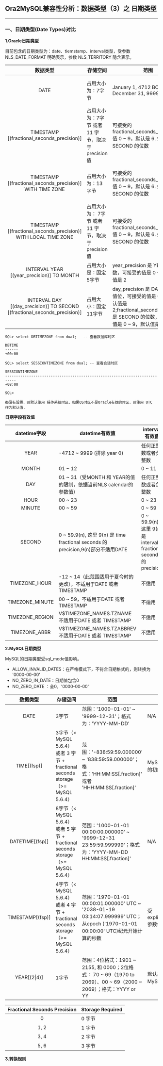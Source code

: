 ## Ora2MySQL兼容性分析：数据类型（3）之 日期类型
---

### 一、日期类型(Date Types)对比

**1.Oracle日期类型**

目前包含的日期类型为：date、tiemstamp、interval类型，受参数 NLS_DATE_FORMAT 明确表示，参数 NLS_TERRITORY 隐含表示。

|数据类型|存储空间|范围|说明|
|:-:|-|-|-|
|DATE|占用大小为：7字节|January 1, 4712 BC ~  December 31, 9999 AD|数据类型包含的日期字段：YEAR, MONTH, DAY, HOUR, MINUTE, 和 SECOND. 没有 fractional seconds 或者 时区|
|TIMESTAMP [(fractional_seconds_precision)]|占用大小为：7字节 或者 11 字节，取决于 precision值|可接受的 fractional_seconds_precision 值 0 ~ 9，默认是 6. 指的是 SECOND 的位数|数据类型包含的日期字段：YEAR, MONTH, DAY, HOUR, MINUTE, 和 SECOND. 包含fractional seconds 但是没有 时区|
|TIMESTAMP [(fractional_seconds_precision)] WITH TIME ZONE|占用大小为：13 字节|可接受的 fractional_seconds_precision 值 0 ~ 9，默认是 6. 指的是 SECOND 的位数|数据类型包含的日期字段：YEAR, MONTH, DAY, HOUR, MINUTE, SECOND, TIMEZONE_HOUR, 和 TIMEZONE_MINUTE. 包含 fractional seconds 和 明确时区|
|TIMESTAMP [(fractional_seconds_precision)] WITH LOCAL TIME ZONE|占用大小为： 7字节 或者 11 字节，取决于 precision值|可接受的 fractional_seconds_precision 值 0 ~ 9，默认是 6. 指的是 SECOND 的位数|对时区信息敏感|
|INTERVAL YEAR [(year_precision)] TO MONTH|占用大小是：固定 5字节|year_precision 是 YEAR的位数，可接受的值是 0 ~ 9，默认值是 2|获取数据：EXTRACT(YEAR\|MONTH FROM YEAR TO MONTH)|
|INTERVAL DAY [(day_precision)] TO SECOND [(fractional_seconds_precision)]|占用大小：固定 11字节|day_precision 是 DAY的最大数值位，可接受的值是 0 ~ 9，默认值是 2;fractional_seconds_precision 是 SECOND 的位数，可接受的值是 0 ~ 9，默认值是 6|EXTRACT(DAY\|HOUR\|MINUTE\|SECOND FROM DAY TO SECOND)|

```
SQL> select DBTIMEZONE from dual;   -- 查看数据库时区

DBTIME
------
+00:00

SQL> select SESSIONTIMEZONE from dual; -- 查看会话时区

SESSIONTIMEZONE
---------------------------------------------------------------------------
+08:00

SQL> 

都没有设置，则默认使用 操作系统时区，如果OS时区不是Oracle有效的时区，则使用 UTC 作为默认值.
```

**日期字段有效值**

|datetime字段|datetime有效值|interval有效值|
|:-:|-|-|
|YEAR|-4712 ~ 9999 (排除 year 0)|任何正整数或者负整数|
|MONTH|01 ~ 12|0 ~ 11|
|DAY|01 ~ 31（受MONTH 和 YEAR的值的限制，依据当前NLS calendar的参数值）|任何正整数或者负整数|
|HOUR|00 ~ 23|0 ~ 23| 
|MINUTE|00 ~ 59|0 ~ 59|
|SECOND|0 ~ 59.9(n), 这里 9(n) 是 time fractional seconds 的precision,9(n)部分不适用DATE|0 ~ 59.9(n), 这里 9(n) 是 interval fractional seconds 的precision|
|TIMEZONE_HOUR|-12 ~ 14（此范围适用于夏令时的更改），不适用于DATE 或者 TIMESTAMP|不适用|
|TIMEZONE_MINUTE|00 ~ 59，不适用于DATE 或者 TIMESTAMP|不适用|
|TIMEZONE_REGION|V$TIMEZONE_NAMES.TZNAME 不适用于DATE 或者 TIMESTAMP|不适用|
|TIMEZONE_ABBR|V$TIMEZONE_NAMES.TZABBREV 不适用于DATE 或者 TIMESTAMP|不适用|


**2.MySQL日期类型**

MySQL的日期类型受sql_mode值影响。
+ ALLOW_INVALID_DATES：在严格模式下，不符合日期格式的，则转换为 '0000-00-00'
+ NO_ZERO_IN_DATE：日期值包含0
+ NO_ZERO_DATE ：全0，'0000-00-00'

|数据类型|存储空间|范围|说明|
|:-:|-|-|-|
|DATE|3字节|范围：'1000-01-01' ~ '9999-12-31'；格式为：'YYYY-MM-DD'|N/A|
|TIME[(fsp)]|3字节（< MySQL 5.6.4） 或者 3 字节 + fractional seconds storage（>= MySQL 5.6.4）|范围：'-838:59:59.000000' ~ '838:59:59.000000'；格式：'HH:MM:SS[.fraction]' 或者 'HHH:MM:SS[.fraction]'|MySQL 5.6.5 开始，支持字段值的初始化和更新|
|DATETIME[(fsp)]|8字节（< MySQL 5.6.4） 或者 5 字节 + fractional seconds storage （>= MySQL 5.6.4） |范围：'1000-01-01 00:00:00.000000' ~ '9999-12-31 23:59:59.999999'；格式为：'YYYY-MM-DD HH:MM:SS[.fraction]'|N/A|
|TIMESTAMP[(fsp)]|4字节（< MySQL 5.6.4） 或者 4 字节 + fractional seconds storage（>= MySQL 5.6.4）|范围：'1970-01-01 00:00:01.000000' UTC ~ '2038-01-19 03:14:07.999999' UTC；从epoch ('1970-01-01 00:00:00' UTC)纪元开始计算的秒数|受explicit_defaults_for_timestamp参数值的影响|
|YEAR[(2\|4)]|1字节|范围：4位格式：1901 ~ 2155, 和 0000；2位格式： 70 ~ 69（1970 to 2069）、00 ~ 69（2000 ~ 2069）；格式：YYYY or YY |默认是：YEAR(4)，YEAR(2) MySQL 5.6.6 开始被废弃了|

|Fractional Seconds Precision|Storage Required|
|:-:|-|
|0|0 字节|
|1, 2|1 字节|
|3, 4|2 字节|
|5, 6|3 字节|




**3.转换规则**


